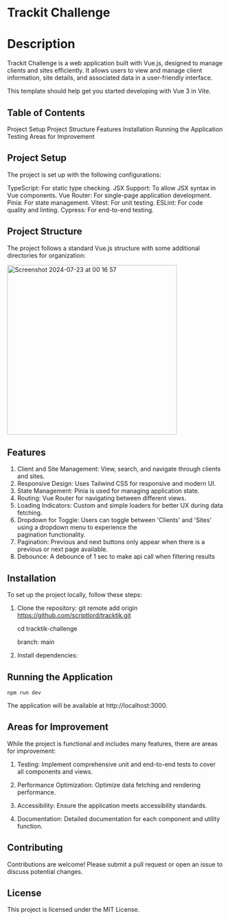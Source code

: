 # Trackit Challenge
# Description
Trackit Challenge is a web application built with Vue.js, designed to manage clients and sites efficiently. It allows users to view and manage client information, site details, and associated data in a user-friendly interface.

This template should help get you started developing with Vue 3 in Vite.

## Table of Contents
Project Setup
Project Structure
Features
Installation
Running the Application
Testing
Areas for Improvement

## Project Setup
The project is set up with the following configurations:

TypeScript: For static type checking.
JSX Support: To allow JSX syntax in Vue components.
Vue Router: For single-page application development.
Pinia: For state management.
Vitest: For unit testing.
ESLint: For code quality and linting.
Cypress: For end-to-end testing.

## Project Structure
The project follows a standard Vue.js structure with some additional directories for organization:

 <img width="395" alt="Screenshot 2024-07-23 at 00 16 57" src="https://github.com/user-attachments/assets/83b3fb04-21ed-4a23-b8a7-b2e5e7274b17">
 
## Features
1. Client and Site Management: View, search, and navigate through clients and sites.
2. Responsive Design: Uses Tailwind CSS for responsive and modern UI.
3. State Management: Pinia is used for managing application state.
4. Routing: Vue Router for navigating between different views.
5. Loading Indicators: Custom and simple loaders for better UX during data fetching.
6. Dropdown for Toggle: Users can toggle between 'Clients' and 'Sites' using a dropdown menu to experience the      
    pagination functionality.
7. Pagination: Previous and next buttons only appear when there is a previous or next page available.
8. Debounce: A debounce of 1 sec to make api call when filtering results


## Installation
To set up the project locally, follow these steps:

 1. Clone the repository:
    git remote add origin https://github.com/scriptlord/tracktik.git

    cd tracktik-challenge
    
    branch: main

3. Install dependencies:

## Running the Application
    npm run dev

The application will be available at http://localhost:3000.



## Areas for Improvement
While the project is functional and includes many features, there are areas for improvement:

1. Testing: Implement comprehensive unit and end-to-end tests to cover all components and views.

2. Performance Optimization: Optimize data fetching and rendering performance.

3. Accessibility: Ensure the application meets accessibility standards.

4. Documentation: Detailed documentation for each component and utility function.


## Contributing
Contributions are welcome! Please submit a pull request or open an issue to discuss potential changes.

## License
This project is licensed under the MIT License.
